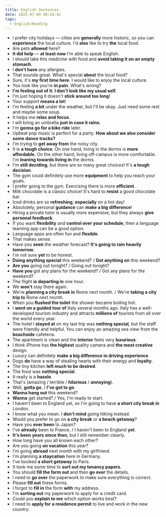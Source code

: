 ```yaml
---
title: English Sentences
date: 2025-07-09 08:54:42
tags:
  - English/Reading
---
```

- I prefer city holidays — cities are **generally** more historic, so you can **experience** the local culture. I'd **also** like to try **the** local food.
- Are pets **allowed** here?
- **It did help** — **at least now** I'm able to speak English.
- I should take this medicine with food and **avoid taking it on an empty stomach**.
- I **don't have** any allergies.
- That sounds great. What's special **about** the local food?
- Sure, it's **my first time here**. I would like to enjoy the local culture.
- You look like you're **in pain**. What's wrong?
- **I'm feeling out of it. I don't look like my usual self.**
- I'm just hoping it doesn't **stick around too long**!
- Your support **means a lot**!
- I'm feeling **a bit** under the weather, but I'll be okay. Just need some rest and maybe some soup.
- It helps me **relax and focus**.
- I will bring an umbrella **just in case it rains**.
- I'm **gonna go for a bike ride** later.
- Upbeat pop music is perfect for a party. **How about we also consider some dance tracks?**
- I'm trying to **get away from** the noisy city.
- It is **a tough choice**. On one hand, living in the dorms is **more affordable**. On the other hand, living off-campus is more comfortable. I'm **leaning towards living in** the dorms.
- I'm **still deciding**, but there are so many great choices! It's **a tough decision**.
- The gym could definitely use more **equipment** to help you reach your goals.
- I prefer going to the gym. Exercising there is more **efficient**.
- Milk chocolate is a classic choice! It's hard to **resist** a good chocolate bar.
- Iced drinks are so **refreshing**, **especially** on a hot day!
- Absolutely, personal **guidance** can **make a big difference**!
- Hiring a private tutor is usually more expensive, but they always **give personal feedback**.
- If you want **flexibility** and **control over your schedule**, then a language learning app can be a good option.
- Language apps are often fun and **flexible**.
- That makes sense.
- Have you **seen** the weather forecast? **It's going to rain heavily tomorrow.**
- I'm not sure **yet** to be honest.
- **Doing anything special** this weekend? / **Got anything on** this weekend?
- **Are you** going out tonight? / Going out tonight?
- **Have you** got any plans for the weekend? / Got any plans for the weekend?
- The flight **is departing in** one hour.
- We **won't** stay there again.
- We're **planning a city break in** Rome next month. / We're **taking a city trip to** Rome next month.
- When you **flushed the toilet** the shower became boiling hot.
- I **went on a guided tour of** Italy several months ago. Italy has a well-developed tourism industry and attracts **millions of** tourists from all over the world every year.
- The hotel I **stayed at** on my last trip was **nothing special**, but the staff were friendly and helpful. You can enjoy an amazing sea view from the **beachside** cafeteria.
- The apartment is clean and the **interior** feels very **luxurious**.
- I think iPhone has **the highest** quality camera and **the most creative** design.
- Luxury can definitely **make a big difference in driving experience**.
- Dogs **do** have a way of stealing hearts with their energy and **loyalty**.
- The tiny kitchen **left much to be desired**.
- The food was **nothing special**.
- It really is a **hassle**.
- That's (amazing / terrible / **hilarious** / **annoying**).
- Well, **gotta go**. / **I've got to go**.
- **Wanna hang out** this weekend?
- **Wanna** get started? / Yes, I'm ready to start.
- I haven't been to England yet, so I'm going to have **a short city break in** London.
- I know what you mean. I **don't mind** going hiking instead.
- Would you prefer to go on **a city break** or **a beach getaway**?
- Have you **ever been** to Japan?
- I've **already** been to France. / I haven't been to England **yet**.
- **It's been years since then**, but I still remember clearly.
- How long have you all known each other?
- Are you going **on vacation** this year?
- I'm going **abroad** next month with my girlfriend.
- I'm planning **a staycation** here in Germany.
- I've booked **a short getaway** to Paris.
- It took me some time to **sort out my tenancy papers**.
- You should **fill the form out** and then **go over** the details.
- I need to **go over** the paperwork to make sure everything is correct.
- Please **fill out** these forms.
- I forgot to **fill in** the form **with** my address.
- I'm **sorting out** my paperwork to apply for a credit card.
- Could you **explain to me** which option works best?
- I need to **apply for** **a residence permit** to live and work in the new country.

